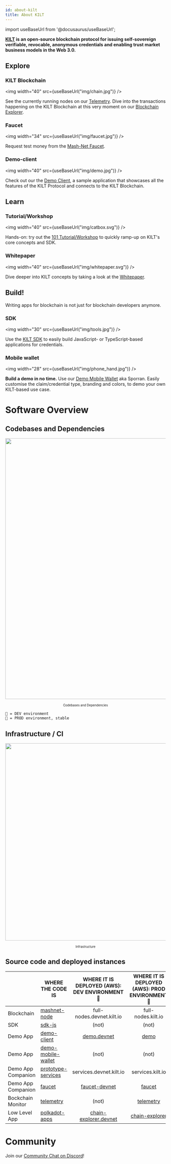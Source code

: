 ```yaml
---
id: about-kilt
title: About KILT
---
```

import useBaseUrl from '@docusaurus/useBaseUrl';

**[KILT][website] is an open-source blockchain protocol for issuing self-sovereign verifiable, revocable, anonymous credentials and enabling trust market business models in the Web 3.0.**

## Explore

### KILT Blockchain
<img width="40" src={useBaseUrl("img/chain.jpg")} />

See the currently running nodes on our [Telemetry][telemetry]. Dive into the transactions happening on the KILT Blockchain at this very moment on our [Blockchain Explorer][chain-explorer].

### Faucet
<img width="34" src={useBaseUrl("img/faucet.jpg")} />

Request test money from the [Mash-Net Faucet][faucet].

### Demo-client
<img width="40" src={useBaseUrl("img/demo.jpg")} />

Check out our the [Demo Client][demo], a sample application that showcases all the features of the KILT Protocol and connects to the KILT Blockchain.

## Learn

### Tutorial/Workshop
<img width="40" src={useBaseUrl("img/catbox.svg")} />

Hands-on: try out the [101 Tutorial/Workshop][workshop] to quickly ramp-up on KILT's core concepts and SDK.

### Whitepaper
<img width="40" src={useBaseUrl("img/whitepaper.svg")} />

Dive deeper into KILT concepts by taking a look at the [Whitepaper][whitepaper].

## Build!

Writing apps for blockchain is not just for blockchain developers anymore.

### SDK
<img width="30" src={useBaseUrl("img/tools.jpg")} />

Use the [KILT SDK][sdk-js-repo] to easily build JavaScript- or TypeScript-based applications for credentials.

### Mobile wallet
<img width="28" src={useBaseUrl("img/phone_hand.jpg")} />

**Build a demo in no time.**
Use our [Demo Mobile Wallet][demo-mobile-wallet-repo] aka Sporran. Easily customise the claim/credential type, branding and colors, to demo your own KILT-based use case.


# Software Overview

## Codebases and Dependencies

<p align="center">
  <img width="820" src={useBaseUrl("img/overview.png")} />
  <div align="center"><sub><sup>Codebases and Dependencies</sup></sub></div>
</p>

```
🐥 = DEV environment
🐓 = PROD environment, stable
```

## Infrastructure / CI

<p align="center">
<img width="620" src={useBaseUrl("img/infrastructure.jpg")} />
  <div align="center"><sub><sup>Infrastructure</sup></sub></div>
</p>

## Source code and deployed instances

|                    | WHERE THE CODE IS                             |  WHERE IT IS DEPLOYED (AWS): DEV ENVIRONMENT🐥  | WHERE IT IS DEPLOYED (AWS): PROD ENVIRONMENT🐓 |
| ------------------ | --------------------------------------------- | :--------------------------------------------: | :-------------------------------------------: |
| Blockchain         | [mashnet-node][mashnet-node-repo]             |           full-nodes.devnet.kilt.io            |              full-nodes.kilt.io               |
| SDK                | [sdk-js][sdk-js-repo]                         |                     (not)                      |                     (not)                     |
| Demo App           | [demo-client][demo-client-repo]               |           [demo.devnet][demo.devnet]           |                 [demo][demo]                  |
| Demo App           | [demo-mobile-wallet][demo-mobile-wallet-repo] |                     (not)                      |                     (not)                     |
| Demo App Companion | [prototype-services][prototype-services-repo] |            services.devnet.kilt.io             |               services.kilt.io                |
| Demo App Companion | [faucet][faucet-repo]                         |         [faucet-devnet][faucet-devnet]         |               [faucet][faucet]                |
| Bockchain Monitor  | [telemetry][telemetry-repo]                   |                     (not)                      |            [telemetry][telemetry]             |
| Low Level App      | [polkadot-apps][polkadot-apps-repo]           | [chain-explorer.devnet][chain-explorer-devnet] |       [chain-explorer][chain-explorer]        |

# Community

Join our [Community Chat on Discord][cmy-channel]!


[cmy-channel]: https://riot.im/app/#/room/#kilt-general:matrix.org
[website]: https://kilt.io
[mashnet-node-repo]: https://github.com/KILTprotocol/mashnet-node
[sdk-js-repo]: https://github.com/KILTprotocol/sdk-js
[demo-client-repo]: https://github.com/KILTprotocol/demo-client
[demo-mobile-wallet-repo]: https://github.com/KILTprotocol/demo-mobile-wallet
[prototype-services-repo]: https://github.com/KILTprotocol/prototype-services
[faucet-repo]: https://github.com/KILTprotocol/faucet
[telemetry-repo]: https://github.com/KILTprotocol/substrate-telemetry
[polkadot-apps-repo]: https://github.com/polkadot-js/apps
[demo.devnet]: https://demo.devnet.kilt.io
[demo]: https://demo.kilt.io
[faucet-devnet]: https://faucet-devnet.kilt.io
[faucet]: https://faucet.kilt.io
[telemetry]: http://telemetry.kilt.io/#/KILT%20Testnet
[chain-explorer]: https://chain-explorer.kilt.io
[chain-explorer-devnet]: https://chain-explorer.devnet.kilt.io
[workshop]: https://kiltprotocol.github.io/kilt-workshop-101
[whitepaper]: https://kilt.io/wp-content/uploads/2020/01/KILT-White-Paper-v2020-Jan-15.pdf